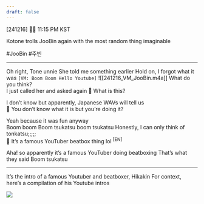 ```yaml
---
draft: false
---
```


[241216] 🐣💭 11:15 PM KST

Kotone trolls JooBin again with the most random thing imaginable

#JooBin #주빈
___
Oh right, Tone unnie
She told me something earlier 
Hold on, I forgot what it was
`[VM: Boom Boom Hello Youtube]`
![[241216_VM_JooBin.m4a]]
What do you think?  
I just called her and asked again
🫧 What is this?

I don’t know
but apparently, Japanese WAVs will tell us   
🫧 You don’t know what it is but you’re doing it?

Yeah because it was fun anyway  
Boom boom
Boom tsukatsu boom tsukatsu 
Honestly, I can only think of tonkatsu;;;;;  
🫧 It’s a famous YouTuber beatbox thing lol <sup>[EN]</sup>

Aha!
so apparently it’s a famous YouTuber doing beatboxing
That’s what they said
Boom tsukatsu
___
It’s the intro of a famous Youtuber and beatboxer, Hikakin
For context, here’s a compilation of his Youtube intros

![](https://youtu.be/Xb7BR2WRw3s)